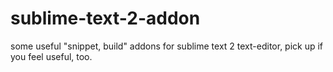 sublime-text-2-addon
====================

some useful "snippet, build" addons for sublime text 2 text-editor, pick up if you feel useful, too.
